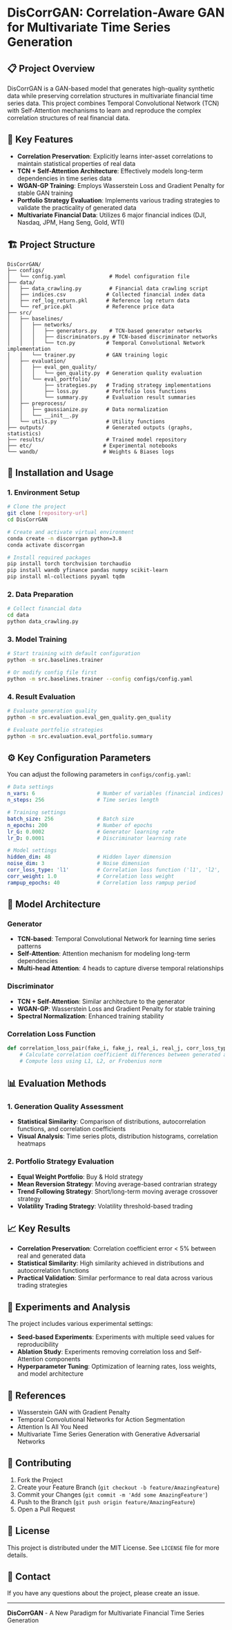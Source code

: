 # DisCorrGAN: Correlation-Aware GAN for Multivariate Time Series Generation

## 📋 Project Overview

DisCorrGAN is a GAN-based model that generates high-quality synthetic data while preserving correlation structures in multivariate financial time series data. This project combines Temporal Convolutional Network (TCN) with Self-Attention mechanisms to learn and reproduce the complex correlation structures of real financial data.

## 🎯 Key Features

- **Correlation Preservation**: Explicitly learns inter-asset correlations to maintain statistical properties of real data
- **TCN + Self-Attention Architecture**: Effectively models long-term dependencies in time series data
- **WGAN-GP Training**: Employs Wasserstein Loss and Gradient Penalty for stable GAN training
- **Portfolio Strategy Evaluation**: Implements various trading strategies to validate the practicality of generated data
- **Multivariate Financial Data**: Utilizes 6 major financial indices (DJI, Nasdaq, JPM, Hang Seng, Gold, WTI)

## 🏗️ Project Structure

```
DisCorrGAN/
├── configs/
│   └── config.yaml              # Model configuration file
├── data/
│   ├── data_crawling.py         # Financial data crawling script
│   ├── indices.csv             # Collected financial index data
│   ├── ref_log_return.pkl      # Reference log return data
│   └── ref_price.pkl           # Reference price data
├── src/
│   ├── baselines/
│   │   ├── networks/
│   │   │   ├── generators.py    # TCN-based generator networks
│   │   │   ├── discriminators.py # TCN-based discriminator networks
│   │   │   └── tcn.py          # Temporal Convolutional Network implementation
│   │   └── trainer.py          # GAN training logic
│   ├── evaluation/
│   │   ├── eval_gen_quality/
│   │   │   └── gen_quality.py  # Generation quality evaluation
│   │   └── eval_portfolio/
│   │       ├── strategies.py   # Trading strategy implementations
│   │       ├── loss.py         # Portfolio loss functions
│   │       └── summary.py      # Evaluation result summaries
│   ├── preprocess/
│   │   ├── gaussianize.py      # Data normalization
│   │   └── __init__.py
│   └── utils.py                # Utility functions
├── outputs/                    # Generated outputs (graphs, statistics)
├── results/                    # Trained model repository
├── etc/                       # Experimental notebooks
└── wandb/                     # Weights & Biases logs
```

## 🚀 Installation and Usage

### 1. Environment Setup

```bash
# Clone the project
git clone [repository-url]
cd DisCorrGAN

# Create and activate virtual environment
conda create -n discorrgan python=3.8
conda activate discorrgan

# Install required packages
pip install torch torchvision torchaudio
pip install wandb yfinance pandas numpy scikit-learn
pip install ml-collections pyyaml tqdm
```

### 2. Data Preparation

```bash
# Collect financial data
cd data
python data_crawling.py
```

### 3. Model Training

```bash
# Start training with default configuration
python -m src.baselines.trainer

# Or modify config file first
python -m src.baselines.trainer --config configs/config.yaml
```

### 4. Result Evaluation

```bash
# Evaluate generation quality
python -m src.evaluation.eval_gen_quality.gen_quality

# Evaluate portfolio strategies
python -m src.evaluation.eval_portfolio.summary
```

## ⚙️ Key Configuration Parameters

You can adjust the following parameters in `configs/config.yaml`:

```yaml
# Data settings
n_vars: 6                    # Number of variables (financial indices)
n_steps: 256                 # Time series length

# Training settings
batch_size: 256              # Batch size
n_epochs: 200                # Number of epochs
lr_G: 0.0002                 # Generator learning rate
lr_D: 0.0001                 # Discriminator learning rate

# Model settings
hidden_dim: 48               # Hidden layer dimension
noise_dim: 3                 # Noise dimension
corr_loss_type: 'l1'         # Correlation loss function ('l1', 'l2', 'fro')
corr_weight: 1.0             # Correlation loss weight
rampup_epochs: 40            # Correlation loss rampup period
```

## 🧠 Model Architecture

### Generator
- **TCN-based**: Temporal Convolutional Network for learning time series patterns
- **Self-Attention**: Attention mechanism for modeling long-term dependencies
- **Multi-head Attention**: 4 heads to capture diverse temporal relationships

### Discriminator
- **TCN + Self-Attention**: Similar architecture to the generator
- **WGAN-GP**: Wasserstein Loss and Gradient Penalty for stable training
- **Spectral Normalization**: Enhanced training stability

### Correlation Loss Function
```python
def correlation_loss_pair(fake_i, fake_j, real_i, real_j, corr_loss_type):
    # Calculate correlation coefficient differences between generated and real data
    # Compute loss using L1, L2, or Frobenius norm
```

## 📊 Evaluation Methods

### 1. Generation Quality Assessment
- **Statistical Similarity**: Comparison of distributions, autocorrelation functions, and correlation coefficients
- **Visual Analysis**: Time series plots, distribution histograms, correlation heatmaps

### 2. Portfolio Strategy Evaluation
- **Equal Weight Portfolio**: Buy & Hold strategy
- **Mean Reversion Strategy**: Moving average-based contrarian strategy
- **Trend Following Strategy**: Short/long-term moving average crossover strategy
- **Volatility Trading Strategy**: Volatility threshold-based trading

## 📈 Key Results

- **Correlation Preservation**: Correlation coefficient error < 5% between real and generated data
- **Statistical Similarity**: High similarity achieved in distributions and autocorrelation functions
- **Practical Validation**: Similar performance to real data across various trading strategies

## 🔬 Experiments and Analysis

The project includes various experimental settings:

- **Seed-based Experiments**: Experiments with multiple seed values for reproducibility
- **Ablation Study**: Experiments removing correlation loss and Self-Attention components
- **Hyperparameter Tuning**: Optimization of learning rates, loss weights, and model architecture

## 📝 References

- Wasserstein GAN with Gradient Penalty
- Temporal Convolutional Networks for Action Segmentation
- Attention Is All You Need
- Multivariate Time Series Generation with Generative Adversarial Networks

## 🤝 Contributing

1. Fork the Project
2. Create your Feature Branch (`git checkout -b feature/AmazingFeature`)
3. Commit your Changes (`git commit -m 'Add some AmazingFeature'`)
4. Push to the Branch (`git push origin feature/AmazingFeature`)
5. Open a Pull Request

## 📄 License

This project is distributed under the MIT License. See `LICENSE` file for more details.

## 📧 Contact

If you have any questions about the project, please create an issue.

---

**DisCorrGAN** - A New Paradigm for Multivariate Financial Time Series Generation
